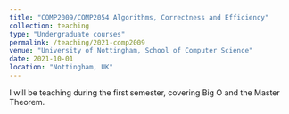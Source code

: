 ```yaml
---
title: "COMP2009/COMP2054 Algorithms, Correctness and Efficiency"
collection: teaching
type: "Undergraduate courses"
permalink: /teaching/2021-comp2009
venue: "University of Nottingham, School of Computer Science"
date: 2021-10-01
location: "Nottingham, UK"
---
```

I will be teaching during the first semester, covering Big O and the Master Theorem.